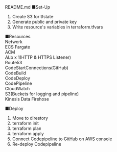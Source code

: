 README.md
■Set-Up
1. Create S3 for tfstate
2. Generate public and private key
3. Write resource's variables in terraform.tfvars

■Resources
<br />
Network
<br />
ECS Fargate
<br />
ACM
<br />
ALb x 1(HTTP & HTTPS Listener)
<br />
Route53
<br />
CodeStartConnections(GitHub)
<br />
CodeBuild
<br />
CodeDeploy
<br />
CodePipeline
<br />
CloudWatch
<br />
S3(Buckets for logging and pipeline)
<br />
Kinesis Data Firehose
<br />

■Deploy
1. Move to direstory
2. terraform init
3. terraform plan
4. terraform apply
5. Connect Codepipeline to GitHub on AWS console
6. Re-deploy Codepipeline
